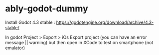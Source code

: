 ﻿# ably-godot-dummy

Install Godot 4.3 stable :
https://godotengine.org/download/archive/4.3-stable/

In godot
Project > Export > iOs
Export  project (you can have an error message || warning) but then open in XCode to test on smartphone (not emulator)

